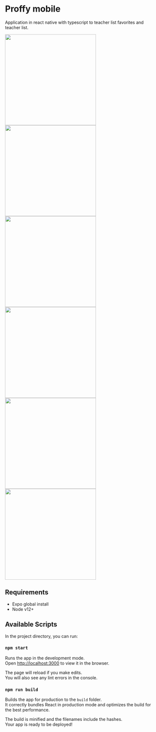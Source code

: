 # Proffy mobile

Application in react native with typescript to teacher list favorites and teacher list.

<img src="../img/mobile/landing.png" style="width: 300px;" />
<img src="../img/mobile/favorites.png" style="width: 300px;" />
<img src="../img/mobile/give-classes.png" style="width: 300px;" />
<img src="../img/mobile/teacher-list-form.png" style="width: 300px;" />
<img src="../img/mobile/teacher-list-form-2.png" style="width: 300px;" />
<img src="../img/mobile/teacher-list-proffys.png" style="width: 300px;"/>

## Requirements

- Expo global install
- Node v12+

## Available Scripts

In the project directory, you can run:

### `npm start`

Runs the app in the development mode.<br />
Open [http://localhost:3000](http://localhost:3000) to view it in the browser.

The page will reload if you make edits.<br />
You will also see any lint errors in the console.

### `npm run build`

Builds the app for production to the `build` folder.<br />
It correctly bundles React in production mode and optimizes the build for the best performance.

The build is minified and the filenames include the hashes.<br />
Your app is ready to be deployed!
